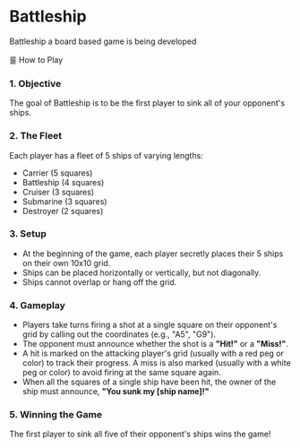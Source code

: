 # Battleship
Battleship a board based game is being developed

룰 How to Play

### 1. Objective

The goal of Battleship is to be the first player to sink all of your opponent's ships.

### 2. The Fleet

Each player has a fleet of 5 ships of varying lengths:
* Carrier (5 squares)
* Battleship (4 squares)
* Cruiser (3 squares)
* Submarine (3 squares)
* Destroyer (2 squares)

### 3. Setup

* At the beginning of the game, each player secretly places their 5 ships on their own 10x10 grid.
* Ships can be placed horizontally or vertically, but not diagonally.
* Ships cannot overlap or hang off the grid.

### 4. Gameplay

* Players take turns firing a shot at a single square on their opponent's grid by calling out the coordinates (e.g., "A5", "G9").
* The opponent must announce whether the shot is a **"Hit!"** or a **"Miss!"**.
* A hit is marked on the attacking player's grid (usually with a red peg or color) to track their progress. A miss is also marked (usually with a white peg or color) to avoid firing at the same square again.
* When all the squares of a single ship have been hit, the owner of the ship must announce, **"You sunk my [ship name]!"**

### 5. Winning the Game

The first player to sink all five of their opponent's ships wins the game!

